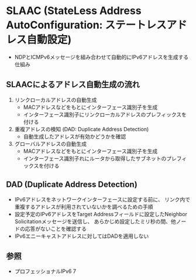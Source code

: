 # SLAAC (StateLess Address AutoConfiguration: ステートレスアドレス自動設定)
- NDPとICMPv6メッセージを組み合わせて自動的にIPv6アドレスを生成する仕組み

## SLAACによるアドレス自動生成の流れ
1. リンクローカルアドレスの自動生成
    - MACアドレスなどをもとにインターフェース識別子を生成
    - インターフェース識別子にリンクローカルアドレスのプレフィックスを付ける
2. 重複アドレスの検知 (DAD: Duplicate Address Detection)
    - 自動生成したアドレスが有効かどうかを確認
3. グローバルアドレスの自動生成
    - MACアドレスなどをもとにインターフェース識別子を生成
    - インターフェース識別子れにルータから取得したサブネットのプレフィックスを付ける

## DAD (Duplicate Address Detection)
- IPv6アドレスをネットワークインターフェースに設定する前に、
  リンク内で重複するアドレスが利用されていないかを調べるための手順
- 設定予定のIPv6アドレスをTarget Addressフィールドに設定したNeighbor Solicitationメッセージを送信し、
  あらかじめ設定したミリ秒の間、他ノードの応答がないことを確認する
- IPv6エニーキャストアドレスに対してはDADを適用しない

## 参照
- プロフェッショナルIPv6 7
